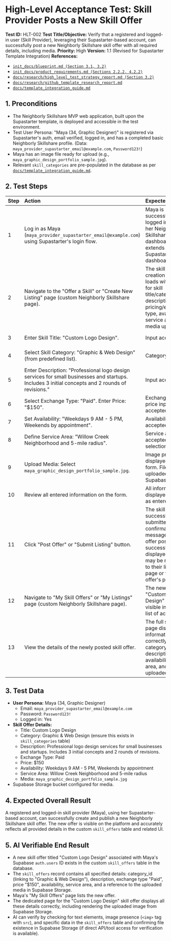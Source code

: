 # High-Level Acceptance Test: Skill Provider Posts a New Skill Offer

**Test ID:** HLT-002
**Test Title/Objective:** Verify that a registered and logged-in user (Skill Provider), leveraging their Supastarter-based account, can successfully post a new Neighborly Skillshare skill offer with all required details, including media.
**Priority:** High
**Version:** 1.1 (Revised for Supastarter Template Integration)
**References:**
*   [`init_docs/blueprint.md (Section 3.1, 3.2)`](../../../init_docs/blueprint.md#L34)
*   [`init_docs/product_requirements.md (Sections 2.2.2, 4.2.2)`](../../../init_docs/product_requirements.md#L121)
*   [`docs/research/high_level_test_strategy_report.md (Section 3.2)`](../../research/high_level_test_strategy_report.md#L51)
*   [`docs/research/github_template_research_report.md`](../../research/github_template_research_report.md)
*   [`docs/template_integration_guide.md`](../../template_integration_guide.md)

## 1. Preconditions
*   The Neighborly Skillshare MVP web application, built upon the Supastarter template, is deployed and accessible in the test environment.
*   Test User Persona: "Maya (34, Graphic Designer)" is registered via Supastarter's auth, email verified, logged in, and has a completed basic Neighborly Skillshare profile. (Data: `maya_provider_supastarter_email@example.com`, `Password123!`)
*   Maya has an image file ready for upload (e.g., `maya_graphic_design_portfolio_sample.jpg`).
*   Relevant `skill_categories` are pre-populated in the database as per [`docs/template_integration_guide.md`](../../template_integration_guide.md).

## 2. Test Steps

| Step | Action                                                                                               | Expected Result                                                                                                                               | AI Verifiable Completion Criterion                                                                                                                                                                                               |
| :--- | :--------------------------------------------------------------------------------------------------- | :-------------------------------------------------------------------------------------------------------------------------------------------- | :------------------------------------------------------------------------------------------------------------------------------------------------------------------------------------------------------------------------------- |
| 1    | Log in as Maya (`maya_provider_supastarter_email@example.com`) using Supastarter's login flow.       | Maya is successfully logged in and on her Neighborly Skillshare dashboard (which extends Supastarter's dashboard).                                | AI: Verify successful login (e.g., presence of "Logout" button, Maya's name/avatar displayed, consistent with Supastarter's logged-in state). URL is a protected route.                                                              |
| 2    | Navigate to the "Offer a Skill" or "Create New Listing" page (custom Neighborly Skillshare page).      | The skill offer creation form loads with fields for skill title/category, description, pricing/exchange type, availability, service area, media upload. | AI: Verify page title is "Offer a Skill" or similar. Input fields for `skill_title`, `skill_category` (dropdown populated from `skill_categories` table), `description`, `exchange_type`, `availability`, `service_area`, `media_upload` are present. |
| 3    | Enter Skill Title: "Custom Logo Design".                                                             | Input accepted.                                                                                                                               | AI: Verify `skill_title` input field contains "Custom Logo Design".                                                                                                                                                              |
| 4    | Select Skill Category: "Graphic & Web Design" (from predefined list).                                | Category selected.                                                                                                                            | AI: Verify "Graphic & Web Design" is selected in the category dropdown/selector.                                                                                                                                                 |
| 5    | Enter Description: "Professional logo design services for small businesses and startups. Includes 3 initial concepts and 2 rounds of revisions." | Input accepted.                                                                                                                               | AI: Verify `description` textarea contains the entered text.                                                                                                                                                                     |
| 6    | Select Exchange Type: "Paid". Enter Price: "$150".                                                   | Exchange type and price input accepted.                                                                                                       | AI: Verify "Paid" option is selected for exchange type. Price input field (if separate) contains "$150".                                                                                                                        |
| 7    | Set Availability: "Weekdays 9 AM - 5 PM, Weekends by appointment".                                   | Availability input accepted/selected.                                                                                                         | AI: Verify availability selection/input reflects the entered data.                                                                                                                                                               |
| 8    | Define Service Area: "Willow Creek Neighborhood and 5-mile radius".                                  | Service area input accepted/map selection made.                                                                                               | AI: Verify service area input/selection reflects the data.                                                                                                                                                                       |
| 9    | Upload Media: Select `maya_graphic_design_portfolio_sample.jpg`.                                     | Image preview is displayed on the form. File uploaded to Supabase Storage.                                                                  | AI: Verify an `<img>` tag for media preview shows an image. `src` attribute is populated. Database: Supabase Storage contains `maya_graphic_design_portfolio_sample.jpg` linked to this pending offer/user.                            |
| 10   | Review all entered information on the form.                                                          | All information is displayed correctly as entered.                                                                                            | AI: Verify all input fields still reflect the data entered.                                                                                                                                                                      |
| 11   | Click "Post Offer" or "Submit Listing" button.                                                       | The skill offer is successfully submitted. A confirmation message "Skill offer posted successfully!" is displayed. User may be redirected to their listings page or the new offer's page. | AI: Verify success message is displayed. URL changes to "My Skill Offers", the new skill offer's page, or dashboard. Database: A new `skill_offers` record is created for Maya with all specified details and media reference.          |
| 12   | Navigate to "My Skill Offers" or "My Listings" page (custom Neighborly Skillshare page).             | The newly created "Custom Logo Design" offer is visible in Maya's list of active offers.                                                      | AI: Verify a listing with the title "Custom Logo Design" and Maya as the provider is present on the page. Key details like price "$150" should be visible.                                                                      |
| 13   | View the details of the newly posted skill offer.                                                    | The full skill offer page displays all information correctly: title, category, description, price, availability, service area, and uploaded image. | AI: Verify all details ("Custom Logo Design", "Graphic & Web Design", "$150", description text, availability, service area, and the uploaded image) are correctly displayed on the skill offer's dedicated page. Image `<img>` tag has valid `src`. |

## 3. Test Data
*   **User Persona:** Maya (34, Graphic Designer)
    *   Email: `maya_provider_supastarter_email@example.com`
    *   Password: `Password123!`
    *   Logged in: Yes
*   **Skill Offer Details:**
    *   Title: Custom Logo Design
    *   Category: Graphic & Web Design (ensure this exists in `skill_categories` table)
    *   Description: Professional logo design services for small businesses and startups. Includes 3 initial concepts and 2 rounds of revisions.
    *   Exchange Type: Paid
    *   Price: $150
    *   Availability: Weekdays 9 AM - 5 PM, Weekends by appointment
    *   Service Area: Willow Creek Neighborhood and 5-mile radius
    *   Media: `maya_graphic_design_portfolio_sample.jpg`
*   Supabase Storage bucket configured for media.

## 4. Expected Overall Result
A registered and logged-in skill provider (Maya), using her Supastarter-based account, can successfully create and publish a new Neighborly Skillshare skill offer. The new offer is visible on the platform and accurately reflects all provided details in the custom `skill_offers` table and related UI.

## 5. AI Verifiable End Result
*   A new skill offer titled "Custom Logo Design" associated with Maya's Supabase `auth.users` ID exists in the custom `skill_offers` table in the database.
*   The `skill_offers` record contains all specified details: category_id (linking to "Graphic & Web Design"), description, exchange type "Paid", price "$150", availability, service area, and a reference to the uploaded media in Supabase Storage.
*   Maya's "My Skill Offers" page lists the new offer.
*   The dedicated page for the "Custom Logo Design" skill offer displays all these details correctly, including rendering the uploaded image from Supabase Storage.
*   AI can verify by checking for text elements, image presence (`<img>` tag with `src`), and specific data in the `skill_offers` table and confirming file existence in Supabase Storage (if direct API/tool access for verification is available).